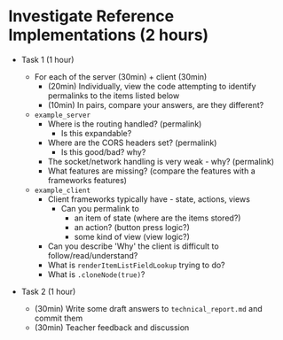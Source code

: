 Investigate Reference Implementations (2 hours)
=====================================

* Task 1 (1 hour)
    * For each of the server (30min) + client (30min)
        * (20min) Individually, view the code attempting to identify permalinks to the items listed below
        * (10min) In pairs, compare your answers, are they different?
    * `example_server`
        * Where is the routing handled? (permalink)
            * Is this expandable?
        * Where are the CORS headers set? (permalink)
            * Is this good/bad? why?
        * The socket/network handling is very weak - why? (permalink)
        * What features are missing? (compare the features with a frameworks features)
    * `example_client`
        * Client frameworks typically have - state, actions, views
            * Can you permalink to 
                * an item of state (where are the items stored?)
                * an action? (button press logic?) 
                * some kind of view (view logic?)
        * Can you describe 'Why' the client is difficult to follow/read/understand?
        * What is `renderItemListFieldLookup` trying to do?
        * What is `.cloneNode(true)`?

* Task 2 (1 hour)
    * (30min) Write some draft answers to `technical_report.md` and commit them
    * (30min) Teacher feedback and discussion
